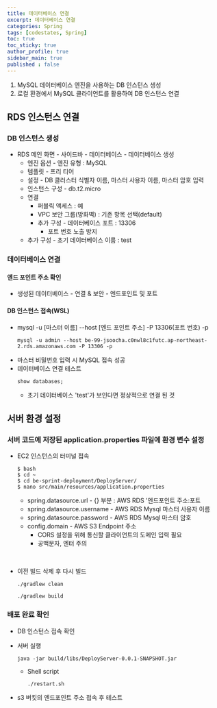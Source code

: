 ```yaml
---
title: 데이터베이스 연결
excerpt: 데이터베이스 연결
categories: Spring
tags: [codestates, Spring]
toc: true
toc_sticky: true
author_profile: true
sidebar_main: true
published : false
---
```

1. MySQL 데이터베이스 엔진을 사용하는 DB 인스턴스 생성 
2. 로컬 환경에서 MySQL 클라이언트를 활용하여 DB 인스턴스 연결

## RDS 인스턴스 연결
### DB 인스턴스 생성
- RDS 메인 화면 - 사이드바 - 데이터베이스 - 데이터베이스 생성
  - 엔진 옵션 - 엔진 유형 : MySQL
  - 템플릿 - 프리 티어
  - 설정 - DB 클러스터 식별자 이름, 마스터 사용자 이름, 마스터 암호 입력
  - 인스턴스 구성 - db.t2.micro
  - 연결
    - 퍼블릭 액세스 : 예
    - VPC 보안 그룹(방화벽) : 기존 항목 선택(default)
    - 추가 구성 - 데이터베이스 포트 : 13306
      - 포트 번호 노출 방지
  - 추가 구성 - 초기 데이터베이스 이름 : test

### 데이터베이스 연결
#### 엔드 포인트 주소 확인
- 생성된 데이터베이스 - 연결 & 보안 - 엔드포인트 및 포트

#### DB 인스턴스 접속(WSL)
- mysql -u [마스터 이름] --host [엔드 포인트 주소] -P 13306(포트 번호) -p
  ```
  mysql -u admin --host be-99-jsoocha.c0nwl8c1futc.ap-northeast-2.rds.amazonaws.com -P 13306 -p
  ```
- 마스터 비밀번호 입력 시 MySQL 접속 성공
- 데이터베이스 연결 테스트
  ```
  show databases;
  ```
  - 초기 데이터베이스 'test'가 보인다면 정상적으로 연결 된 것

## 서버 환경 설정
### 서버 코드에 저장된 application.properties 파일에 환경 변수 설정
- EC2 인스턴스의 터미널 접속
  ```
  $ bash
  $ cd ~
  $ cd be-sprint-deployment/DeployServer/
  $ nano src/main/resources/application.properties
  ```
  - spring.datasource.url - {} 부분 : AWS RDS '엔드포인트 주소:포트
  - spring.datasource.username - AWS RDS Mysql 마스터 사용자 이름
  - spring.datasource.password - AWS RDS Mysql 마스터 암호
  - config.domain - AWS S3 Endpoint 주소
    - CORS 설정을 위해 통신할 클라이언트의 도메인 입력 필요
    - 공백문자, 엔터 주의

<br>

- 이전 빌드 삭제 후 다시 빌드
  ```
  ./gradlew clean
  ```
  ```
  ./gradlew build
  ```

### 배포 완료 확인
- DB 인스턴스 접속 확인
- 서버 실행
  ```
  java -jar build/libs/DeployServer-0.0.1-SNAPSHOT.jar
  ```
  - Shell script
    ```
    ./restart.sh
    ```

-  s3 버킷의 엔드포인트 주소 접속 후 테스트



